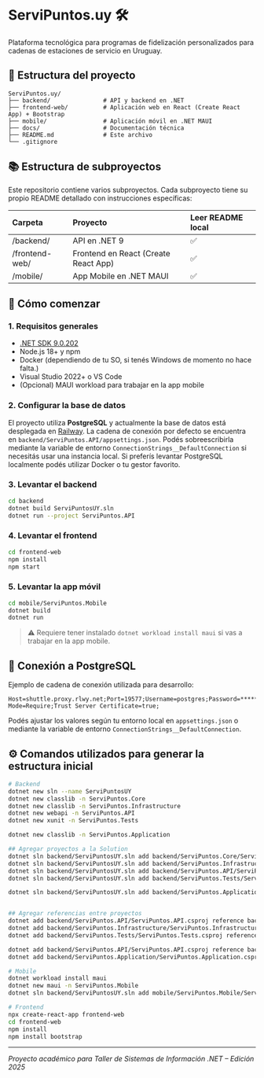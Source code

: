 # ServiPuntos.uy 🛠️

Plataforma tecnológica para programas de fidelización personalizados para cadenas de estaciones de servicio en Uruguay.

## 🧱 Estructura del proyecto

```
ServiPuntos.uy/
├── backend/               # API y backend en .NET
├── frontend-web/          # Aplicación web en React (Create React App) + Bootstrap
├── mobile/                # Aplicación móvil en .NET MAUI
├── docs/                  # Documentación técnica
├── README.md              # Este archivo
└── .gitignore
```

## 📚 Estructura de subproyectos

Este repositorio contiene varios subproyectos. Cada subproyecto tiene su propio README detallado con instrucciones específicas:

| Carpeta | Proyecto | Leer README local |
|:--|:--|:--|
| /backend/ | API en .NET 9 | ✅ |
| /frontend-web/ | Frontend en React (Create React App) | ✅ |
| /mobile/ | App Mobile en .NET MAUI | ✅ |



## 🚀 Cómo comenzar

### 1. Requisitos generales

- [.NET SDK 9.0.202](https://dotnet.microsoft.com/en-us/download)
- Node.js 18+ y npm
- Docker (dependiendo de tu SO, si tenés Windows de momento no hace falta.)
- Visual Studio 2022+ o VS Code
- (Opcional) MAUI workload para trabajar en la app mobile

### 2. Configurar la base de datos

El proyecto utiliza **PostgreSQL** y actualmente la base de datos está desplegada en [Railway](https://railway.app/).
La cadena de conexión por defecto se encuentra en `backend/ServiPuntos.API/appsettings.json`.
Podés sobreescribirla mediante la variable de entorno `ConnectionStrings__DefaultConnection` si necesitás usar una instancia local.
Si preferís levantar PostgreSQL localmente podés utilizar Docker o tu gestor favorito.

### 3. Levantar el backend

```bash
cd backend
dotnet build ServiPuntosUY.sln
dotnet run --project ServiPuntos.API
```

### 4. Levantar el frontend

```bash
cd frontend-web
npm install
npm start
```

### 5. Levantar la app móvil

```bash
cd mobile/ServiPuntos.Mobile
dotnet build
dotnet run
```

> ⚠️ Requiere tener instalado `dotnet workload install maui` si vas a trabajar en la app mobile.

## 🔌 Conexión a PostgreSQL

Ejemplo de cadena de conexión utilizada para desarrollo:

```
Host=shuttle.proxy.rlwy.net;Port=19577;Username=postgres;Password=********;Database=railway;SSL Mode=Require;Trust Server Certificate=true;
```

Podés ajustar los valores según tu entorno local en `appsettings.json` o mediante la variable de entorno `ConnectionStrings__DefaultConnection`.

## ⚙️ Comandos utilizados para generar la estructura inicial

```bash
# Backend
dotnet new sln --name ServiPuntosUY
dotnet new classlib -n ServiPuntos.Core
dotnet new classlib -n ServiPuntos.Infrastructure
dotnet new webapi -n ServiPuntos.API
dotnet new xunit -n ServiPuntos.Tests

dotnet new classlib -n ServiPuntos.Application

## Agregar proyectos a la Solution
dotnet sln backend/ServiPuntosUY.sln add backend/ServiPuntos.Core/ServiPuntos.Core.csproj
dotnet sln backend/ServiPuntosUY.sln add backend/ServiPuntos.Infrastructure/ServiPuntos.Infrastructure.csproj
dotnet sln backend/ServiPuntosUY.sln add backend/ServiPuntos.API/ServiPuntos.API.csproj
dotnet sln backend/ServiPuntosUY.sln add backend/ServiPuntos.Tests/ServiPuntos.Tests.csproj

dotnet sln backend/ServiPuntosUY.sln add backend/ServiPuntos.Application/ServiPuntos.Application.csproj


## Agregar referencias entre proyectos
dotnet add backend/ServiPuntos.API/ServiPuntos.API.csproj reference backend/ServiPuntos.Core/ServiPuntos.Core.csproj
dotnet add backend/ServiPuntos.Infrastructure/ServiPuntos.Infrastructure.csproj reference backend/ServiPuntos.Core/ServiPuntos.Core.csproj
dotnet add backend/ServiPuntos.Tests/ServiPuntos.Tests.csproj reference backend/ServiPuntos.Core/ServiPuntos.Core.csproj

dotnet add backend/ServiPuntos.API/ServiPuntos.API.csproj reference backend/ServiPuntos.Application/ServiPuntos.Application.csproj
dotnet add backend/ServiPuntos.Application/ServiPuntos.Application.csproj reference backend/ServiPuntos.Core/ServiPuntos.Core.csproj

# Mobile
dotnet workload install maui
dotnet new maui -n ServiPuntos.Mobile
dotnet sln backend/ServiPuntosUY.sln add mobile/ServiPuntos.Mobile/ServiPuntos.Mobile.csproj

# Frontend
npx create-react-app frontend-web
cd frontend-web
npm install
npm install bootstrap
```

---

_Proyecto académico para Taller de Sistemas de Información .NET – Edición 2025_
